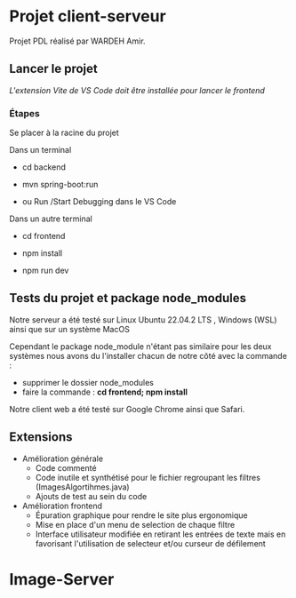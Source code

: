 
# Projet client-serveur

Projet PDL réalisé par WARDEH Amir.

## Lancer le projet

*L'extension Vite de VS Code doit être installée pour lancer le frontend*

### Étapes

Se placer à la racine du projet

Dans un terminal

- cd backend

- mvn spring-boot:run

- ou Run /Start Debugging dans le VS Code

Dans un autre terminal

- cd frontend

- npm install

- npm run dev

## Tests du projet et package node_modules

Notre serveur a été testé sur Linux Ubuntu 22.04.2 LTS , Windows (WSL) ainsi que sur un système MacOS

Cependant le package node_module n'étant pas similaire pour les deux systèmes nous avons du l'installer chacun de notre côté avec la commande :

- supprimer le dossier node_modules
- faire la commande : **cd frontend; npm install**

Notre client web a été testé sur Google Chrome ainsi que Safari.


## Extensions


- Amélioration générale
  - Code commenté
  - Code inutile et synthétisé pour le fichier regroupant les filtres (ImagesAlgortihmes.java)
  - Ajouts de test au sein du code
- Amélioration frontend
  - Épuration graphique pour rendre le site plus ergonomique
  - Mise en place d'un menu de selection de chaque filtre
  - Interface utilisateur modifiée en retirant les entrées de texte mais en favorisant l'utilisation de selecteur et/ou curseur de défilement

# Image-Server

